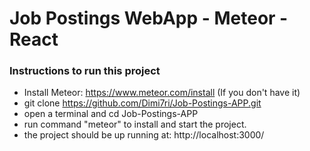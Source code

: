 # Job Postings WebApp - Meteor - React
### Instructions to run this project

- Install Meteor: https://www.meteor.com/install (If you don't have it)
- git clone https://github.com/Dimi7ri/Job-Postings-APP.git
- open a terminal and cd Job-Postings-APP
- run command "meteor" to install and start the project.
- the project should be up running at: http://localhost:3000/
